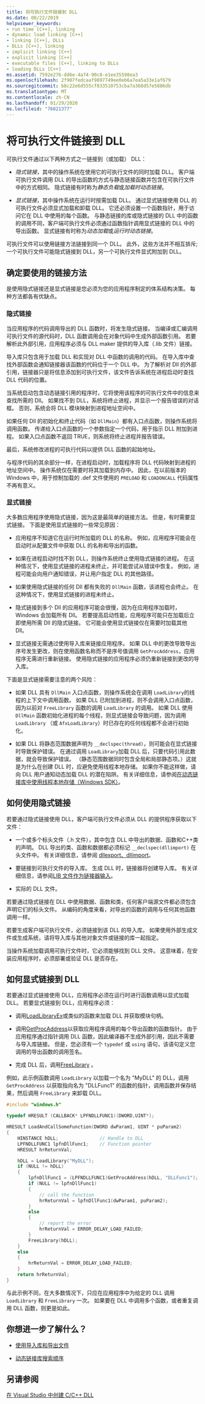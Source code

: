 ```yaml
---
title: 将可执行文件链接到 DLL
ms.date: 08/22/2019
helpviewer_keywords:
- run time [C++], linking
- dynamic load linking [C++]
- linking [C++], DLLs
- DLLs [C++], linking
- implicit linking [C++]
- explicit linking [C++]
- executable files [C++], linking to DLLs
- loading DLLs [C++]
ms.assetid: 7592e276-dd6e-4a74-90c8-e1ee35598ea3
ms.openlocfilehash: 2f907fedcaaf9897749ee0eb6a7ea5a33e1af679
ms.sourcegitcommit: b8c22e6d555cf833510753cba7a368d57e5886db
ms.translationtype: MT
ms.contentlocale: zh-CN
ms.lasthandoff: 01/29/2020
ms.locfileid: "76821377"
---
```

# <a name="link-an-executable-to-a-dll"></a>将可执行文件链接到 DLL

可执行文件通过以下两种方式之一链接到（或加载） DLL：

- *隐式链接*，其中的操作系统在使用它的可执行文件的同时加载 DLL。 客户端可执行文件调用 DLL 的导出函数的方式与静态链接函数并包含在可执行文件中的方式相同。 隐式链接有时称为*静态负载*或*加载时动态链接*。

- *显式链接*，其中操作系统在运行时按需加载 DLL。 通过显式链接使用 DLL 的可执行文件必须显式加载和卸载 DLL。 它还必须设置一个函数指针，用于访问它在 DLL 中使用的每个函数。 与静态链接的库或隐式链接的 DLL 中的函数的调用不同，客户端可执行文件必须通过函数指针调用显式链接的 DLL 中的导出函数。 显式链接有时称为*动态加载*或*运行时动态链接*。

可执行文件可以使用链接方法链接到同一个 DLL。 此外，这些方法并不相互排斥;一个可执行文件可能隐式链接到 DLL，另一个可执行文件显式附加到 DLL。

<a name="determining-which-linking-method-to-use"></a>

## <a name="determine-which-linking-method-to-use"></a>确定要使用的链接方法

是使用隐式链接还是显式链接是您必须为您的应用程序制定的体系结构决策。 每种方法都各有优缺点。

### <a name="implicit-linking"></a>隐式链接

当应用程序的代码调用导出的 DLL 函数时，将发生隐式链接。 当编译或汇编调用可执行文件的源代码时，DLL 函数调用会在对象代码中生成外部函数引用。 若要解析此外部引用，应用程序必须与 DLL maker 提供的导入库（.lib 文件）链接。

导入库只包含用于加载 DLL 和实现对 DLL 中函数的调用的代码。 在导入库中查找外部函数会通知链接器该函数的代码位于一个 DLL 中。 为了解析对 Dll 的外部引用，链接器只是将信息添加到可执行文件，该文件告诉系统在进程启动时查找 DLL 代码的位置。

当系统启动包含动态链接引用的程序时，它将使用该程序的可执行文件中的信息来查找所需的 Dll。 如果找不到 DLL，系统将终止进程，并显示一个报告错误的对话框。 否则，系统会将 DLL 模块映射到进程地址空间中。

如果任何 Dll 的初始化和终止代码（如 `DllMain`）都有入口点函数，则操作系统将调用函数。 传递给入口点函数的一个参数指定一个代码，用于指示 DLL 附加到进程。 如果入口点函数不返回 TRUE，则系统将终止进程并报告错误。

最后，系统修改进程的可执行代码以提供 DLL 函数的起始地址。

与程序代码的其余部分一样，在进程启动时，加载程序将 DLL 代码映射到进程的地址空间中。 操作系统仅在需要时将其加载到内存中。 因此，在以前版本的 Windows 中，用于控制加载的 .def 文件使用的 `PRELOAD` 和 `LOADONCALL` 代码属性不再有意义。

### <a name="explicit-linking"></a>显式链接

大多数应用程序使用隐式链接，因为这是最简单的链接方法。 但是，有时需要显式链接。 下面是使用显式链接的一些常见原因：

- 应用程序不知道它在运行时所加载的 DLL 的名称。 例如，应用程序可能会在启动时从配置文件中获取 DLL 的名称和导出的函数。

- 如果在进程启动时找不到 DLL，则操作系统终止使用隐式链接的进程。 在这种情况下，使用显式链接的进程未终止，并可能尝试从错误中恢复。 例如，进程可能会向用户通知错误，并让用户指定 DLL 的其他路径。

- 如果使用隐式链接的任何 Dll 都有失败的 `DllMain` 函数，该进程也会终止。 在这种情况下，使用显式链接的进程未终止。

- 隐式链接到多个 Dll 的应用程序可能会很慢，因为在应用程序加载时，Windows 会加载所有 Dll。 若要提高启动性能，应用程序可能只在加载后立即使用所需 Dll 的隐式链接。 它可能会使用显式链接仅在需要时加载其他 Dll。

- 显式链接无需通过使用导入库来链接应用程序。 如果 DLL 中的更改导致导出序号发生更改，则在使用函数名称而不是序号值调用 `GetProcAddress`，应用程序无需进行重新链接。 使用隐式链接的应用程序必须仍重新链接到更改的导入库。

下面是显式链接需要注意的两个风险：

- 如果 DLL 具有 `DllMain` 入口点函数，则操作系统会在调用 `LoadLibrary`的线程的上下文中调用函数。 如果 DLL 已附加到进程，则不会调用入口点函数，因为以前对 `FreeLibrary` 函数的调用 `LoadLibrary` 的调用。 如果 DLL 使用 `DllMain` 函数初始化进程的每个线程，则显式链接会导致问题，因为调用 `LoadLibrary` （或 `AfxLoadLibrary`）时已存在的任何线程都不会进行初始化。

- 如果 DLL 将静态范围数据声明为 `__declspec(thread)`，则可能会在显式链接时导致保护错误。 在通过调用 `LoadLibrary`加载 DLL 后，只要代码引用此数据，就会导致保护错误。 （静态范围数据同时包含全局和局部静态项。）这就是为什么在创建 DLL 时，应避免使用线程本地存储。 如果你不能这样做，请向 DLL 用户通知动态加载 DLL 的潜在陷阱。 有关详细信息，请参阅[在动态链接库中使用线程本地存储（Windows SDK）](/windows/win32/Dlls/using-thread-local-storage-in-a-dynamic-link-library)。

<a name="linking-implicitly"></a>

## <a name="how-to-use-implicit-linking"></a>如何使用隐式链接

若要通过隐式链接使用 DLL，客户端可执行文件必须从 DLL 的提供程序获取以下文件：

- 一个或多个标头文件（.h 文件），其中包含 DLL 中导出的数据、函数和C++类的声明。 DLL 导出的类、函数和数据都必须标记 `__declspec(dllimport)` 在头文件中。 有关详细信息，请参阅 [dllexport、dllimport](../cpp/dllexport-dllimport.md)。

- 要链接到可执行文件的导入库。 生成 DLL 时，链接器将创建导入库。 有关详细信息，请参阅[LIB 文件作为链接器输入](reference/dot-lib-files-as-linker-input.md)。

- 实际的 DLL 文件。

若要通过隐式链接在 DLL 中使用数据、函数和类，任何客户端源文件都必须包含声明它们的标头文件。 从编码的角度来看，对导出的函数的调用与任何其他函数调用一样。

若要生成客户端可执行文件，必须链接到该 DLL 的导入库。 如果使用外部生成文件或生成系统，请将导入库与其他对象文件或链接的库一起指定。

当操作系统加载调用可执行文件时，它必须能够找到 DLL 文件。 这意味着，在安装应用程序时，必须部署或验证 DLL 是否存在。

<a name="linking-explicitly"></a>

## <a name="how-to-link-explicitly-to-a-dll"></a>如何显式链接到 DLL

若要通过显式链接使用 DLL，应用程序必须在运行时进行函数调用以显式加载 DLL。 若要显式链接到 DLL，应用程序必须：

- 调用[LoadLibraryEx](/windows/win32/api/libloaderapi/nf-libloaderapi-loadlibraryexw)或类似的函数来加载 DLL 并获取模块句柄。

- 调用[GetProcAddress](getprocaddress.md)以获取应用程序调用的每个导出函数的函数指针。 由于应用程序通过指针调用 DLL 函数，因此编译器不生成外部引用，因此不需要与导入库链接。 但是，您必须有一个 `typedef` 或 `using` 语句，该语句定义您调用的导出函数的调用签名。

- 完成 DLL 后，调用[FreeLibrary](freelibrary-and-afxfreelibrary.md) 。

例如，此示例函数调用 `LoadLibrary` 以加载一个名为 "MyDLL" 的 DLL，调用 `GetProcAddress` 以获取指向名为 "DLLFunc1" 的函数的指针，调用函数并保存结果，然后调用 `FreeLibrary` 来卸载 DLL。

```C
#include "windows.h"

typedef HRESULT (CALLBACK* LPFNDLLFUNC1)(DWORD,UINT*);

HRESULT LoadAndCallSomeFunction(DWORD dwParam1, UINT * puParam2)
{
    HINSTANCE hDLL;               // Handle to DLL
    LPFNDLLFUNC1 lpfnDllFunc1;    // Function pointer
    HRESULT hrReturnVal;

    hDLL = LoadLibrary("MyDLL");
    if (NULL != hDLL)
    {
        lpfnDllFunc1 = (LPFNDLLFUNC1)GetProcAddress(hDLL, "DLLFunc1");
        if (NULL != lpfnDllFunc1)
        {
            // call the function
            hrReturnVal = lpfnDllFunc1(dwParam1, puParam2);
        }
        else
        {
            // report the error
            hrReturnVal = ERROR_DELAY_LOAD_FAILED;
        }
        FreeLibrary(hDLL);
    }
    else
    {
        hrReturnVal = ERROR_DELAY_LOAD_FAILED;
    }
    return hrReturnVal;
}
```

与此示例不同，在大多数情况下，只应在应用程序中为给定的 DLL 调用 `LoadLibrary` 和 `FreeLibrary` 一次。 如果要在 DLL 中调用多个函数，或者重复调用 DLL 函数，则更是如此。

## <a name="what-do-you-want-to-know-more-about"></a>你想进一步了解什么？

- [使用导入库和导出文件](reference/working-with-import-libraries-and-export-files.md)

- [动态链接库搜索顺序](/windows/win32/Dlls/dynamic-link-library-search-order)

## <a name="see-also"></a>另请参阅

[在 Visual Studio 中创建 C/C++ DLL](dlls-in-visual-cpp.md)
